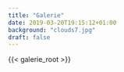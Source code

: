 ```yaml
---
title: "Galerie"
date: 2019-03-20T19:15:12+01:00
background: "clouds7.jpg"
draft: false
---
```

{{< galerie_root >}}
